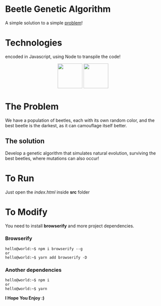 # Beetle Genetic Algorithm
A simple solution to a simple [problem](#the-problem)!

# Technologies
encoded in Javascript, using Node to transpile the code!
<p align="center">
  <img src="https://upload.wikimedia.org/wikipedia/commons/thumb/9/99/Unofficial_JavaScript_logo_2.svg/1200px-Unofficial_JavaScript_logo_2.svg.png" width="80"/>
  <img src="https://jaystack.com/wp-content/uploads/2015/12/nodejs-logo-e1497443346889.png" width="80"/>
</p>

# The Problem
We have a population of beetles, each with its own random color, and the best beetle is the darkest, as it can camouflage itself better.

## The solution
Develop a genetic algorithm that simulates natural evolution, surviving the best beetles, where mutations can also occur!

# To Run
Just open the *index.html* inside **src** folder

# To Modify
You need to install **browserify** and more project dependencies.

### Browserify
```console
hello@world:~$ npm i browserify --g
or
hello@world:~$ yarn add browserify -D
```

### Another dependencies
```console
hello@world:~$ npm i
or
hello@world:~$ yarn
```

**I Hope You Enjoy :)**
